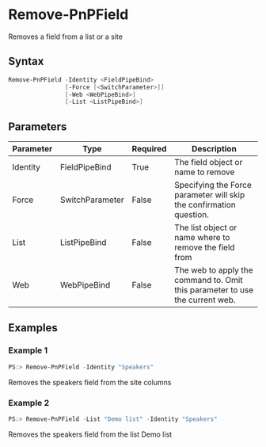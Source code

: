# Remove-PnPField
Removes a field from a list or a site
## Syntax
```powershell
Remove-PnPField -Identity <FieldPipeBind>
                [-Force [<SwitchParameter>]]
                [-Web <WebPipeBind>]
                [-List <ListPipeBind>]
```


## Parameters
Parameter|Type|Required|Description
---------|----|--------|-----------
|Identity|FieldPipeBind|True|The field object or name to remove|
|Force|SwitchParameter|False|Specifying the Force parameter will skip the confirmation question.|
|List|ListPipeBind|False|The list object or name where to remove the field from|
|Web|WebPipeBind|False|The web to apply the command to. Omit this parameter to use the current web.|
## Examples

### Example 1
```powershell
PS:> Remove-PnPField -Identity "Speakers"
```
Removes the speakers field from the site columns

### Example 2
```powershell
PS:> Remove-PnPField -List "Demo list" -Identity "Speakers"
```
Removes the speakers field from the list Demo list
